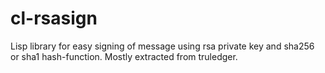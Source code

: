 cl-rsasign
==========

Lisp library for easy signing of message using rsa private key and sha256 or sha1 hash-function. Mostly extracted from truledger.
